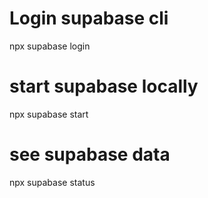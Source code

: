 # Login supabase cli

npx supabase login

# start supabase locally

npx supabase start

# see supabase data

npx supabase status